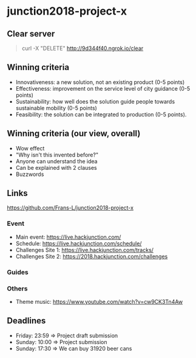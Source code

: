 # junction2018-project-x


## Clear server

> curl -X "DELETE" http://9d344f40.ngrok.io/clear

## Winning criteria 

- Innovativeness: a new solution, not an existing product (0-5 points)
- Effectiveness: improvement on the service level of city guidance (0-5 points)
- Sustainability: how well does the solution guide people towards sustainable mobility (0-5 points)
- Feasibility: the solution can be integrated to production (0-5 points).

## Winning criteria (our view, overall)

- Wow effect
- "Why isn't this invented before?"
- Anyone can understand the idea
- Can be explained with 2 clauses
- Buzzwords

## Links

https://github.com/Frans-L/junction2018-project-x

### Event

- Main event: https://live.hackjunction.com/
- Schedule: https://live.hackjunction.com/schedule/
- Challenges Site 1: https://live.hackjunction.com/tracks/
- Challenges Site 2: https://2018.hackjunction.com/challenges

### Guides


### Others

- Theme music: https://www.youtube.com/watch?v=cw9CK3Tn4Aw



## Deadlines

- Friday: 23:59 => Project draft submission
- Sunday: 10:00 => Project submission
- Sunday: 17:30 => We can buy 31920 beer cans

